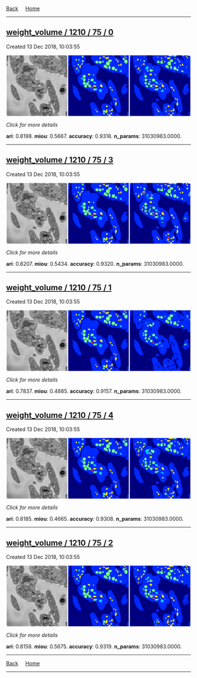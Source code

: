 
[Back](..)&nbsp;&nbsp;&nbsp;&nbsp;&nbsp;[Home](https://leapmanlab.github.io/snapshots)

---

<div class="summary"><a href="0"><h2>weight_volume / 1210 / 75 / 0</h2></a><p>Created 13 Dec 2018, 10:03:55
</p><a href="0"><img src="0/media/summary.png" align="center"></a><p>
<i>Click for more details</i>
</p></div>

**ari**: 0.8198. **miou**: 0.5667. **accuracy**: 0.9318. **n_params**: 31030983.0000. 

---

<div class="summary"><a href="3"><h2>weight_volume / 1210 / 75 / 3</h2></a><p>Created 13 Dec 2018, 10:03:55
</p><a href="3"><img src="3/media/summary.png" align="center"></a><p>
<i>Click for more details</i>
</p></div>

**ari**: 0.8207. **miou**: 0.5434. **accuracy**: 0.9320. **n_params**: 31030983.0000. 

---

<div class="summary"><a href="1"><h2>weight_volume / 1210 / 75 / 1</h2></a><p>Created 13 Dec 2018, 10:03:55
</p><a href="1"><img src="1/media/summary.png" align="center"></a><p>
<i>Click for more details</i>
</p></div>

**ari**: 0.7837. **miou**: 0.4885. **accuracy**: 0.9157. **n_params**: 31030983.0000. 

---

<div class="summary"><a href="4"><h2>weight_volume / 1210 / 75 / 4</h2></a><p>Created 13 Dec 2018, 10:03:55
</p><a href="4"><img src="4/media/summary.png" align="center"></a><p>
<i>Click for more details</i>
</p></div>

**ari**: 0.8185. **miou**: 0.4665. **accuracy**: 0.9308. **n_params**: 31030983.0000. 

---

<div class="summary"><a href="2"><h2>weight_volume / 1210 / 75 / 2</h2></a><p>Created 13 Dec 2018, 10:03:55
</p><a href="2"><img src="2/media/summary.png" align="center"></a><p>
<i>Click for more details</i>
</p></div>

**ari**: 0.8158. **miou**: 0.5675. **accuracy**: 0.9319. **n_params**: 31030983.0000. 

---

[Back](..)&nbsp;&nbsp;&nbsp;&nbsp;&nbsp;[Home](https://leapmanlab.github.io/snapshots)

---